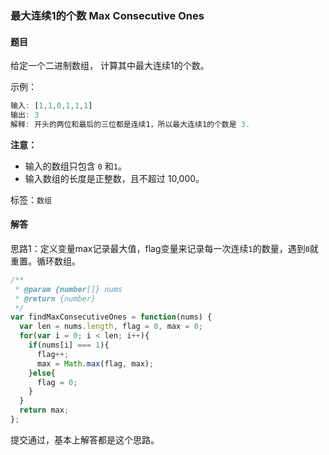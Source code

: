 ### 最大连续1的个数 Max Consecutive Ones 

#### 题目

给定一个二进制数组， 计算其中最大连续1的个数。 

示例：

```javascript
输入: [1,1,0,1,1,1]
输出: 3
解释: 开头的两位和最后的三位都是连续1，所以最大连续1的个数是 3.
```

**注意：**

- 输入的数组只包含 `0` 和`1`。
- 输入数组的长度是正整数，且不超过 10,000。

标签：`数组`

#### 解答

思路1：定义变量max记录最大值，flag变量来记录每一次连续`1`的数量，遇到`0`就重置。循环数组。

```javascript
/**
 * @param {number[]} nums
 * @return {number}
 */
var findMaxConsecutiveOnes = function(nums) {
  var len = nums.length, flag = 0, max = 0;
  for(var i = 0; i < len; i++){
    if(nums[i] === 1){
      flag++;
      max = Math.max(flag, max);
    }else{
      flag = 0;
    }
  }
  return max;
};
```

提交通过，基本上解答都是这个思路。